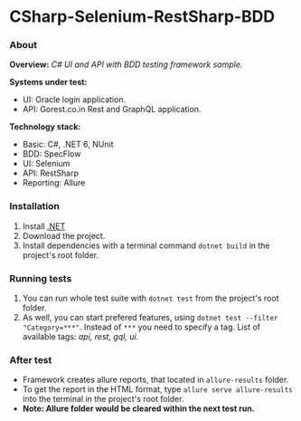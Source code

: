# CSharp-Selenium-RestSharp-BDD

### About
**Overview:** _C# UI and API with BDD testing framework sample._

**Systems under test:**
- UI: Oracle login application.
- API: Gorest.co.in Rest and GraphQL application.

**Technology stack:**
- Basic: C#, .NET 6, NUnit
- BDD: SpecFlow
- UI: Selenium
- API: RestSharp
- Reporting: Allure

### Installation
1. Install [.NET](https://dotnet.microsoft.com/en-us/download)
2. Download the project.
3. Install dependencies with a terminal command `dotnet build` in the project's root folder.

### Running tests
1. You can run whole test suite with `dotnet test` from the project's root folder.
2. As well, you can start prefered features, using `dotnet test --filter "Category=***"`. Instead of `***` you need to specify a tag. List of available tags: _api, rest, gql, ui_.

### After test
- Framework creates allure reports, that located in `allure-results` folder.
- To get the report in the HTML format, type `allure serve allure-results` into the terminal in the project's root folder.
- **Note: Allure folder would be cleared within the next test run.**
